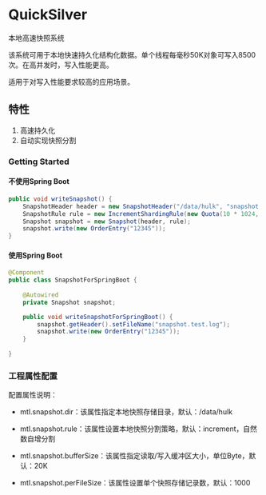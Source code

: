 # QuickSilver
本地高速快照系统

该系统可用于本地快速持久化结构化数据。单个线程每毫秒50K对象可写入8500次。在高并发时，写入性能更高。

适用于对写入性能要求较高的应用场景。

## 特性

1. 高速持久化
2. 自动实现快照分割

### Getting Started

#### 不使用Spring Boot
```java
public void writeSnapshot() {
    SnapshotHeader header = new SnapshotHeader("/data/hulk", "snapshot.test.log");
    SnapshotRule rule = new IncrementShardingRule(new Quota(10 * 1024, 1000));
    Snapshot snapshot = new Snapshot(header, rule);
    snapshot.write(new OrderEntry("12345"));
}
```

#### 使用Spring Boot
```java
@Component
public class SnapshotForSpringBoot {
    
    @Autowired
    private Snapshot snapshot;

    public void writeSnapshotForSpringBoot() {
        snapshot.getHeader().setFileName("snapshot.test.log");
        snapshot.write(new OrderEntry("12345"));
    }
    
}
```

### 工程属性配置

配置属性说明：

* mtl.snapshot.dir：该属性指定本地快照存储目录，默认：/data/hulk

* mtl.snapshot.rule：该属性设置本地快照分割策略，默认：increment，自然数自增分割

* mtl.snapshot.bufferSize：该属性指定读取/写入缓冲区大小，单位Byte，默认：20K

* mtl.snapshot.perFileSize：该属性设置单个快照存储记录数，默认：1000
